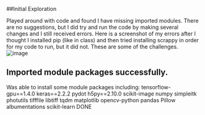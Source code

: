 ##Initial Exploration

Played around with code and found I have missing imported modules. There are no suggestions, but I did try and run the code by making several changes and I still received errors.
Here is a screenshot of my errors after I thought I installed pip (like in class) and then tried installing scrappy in order for my code to run, but it did not. These are some of the challenges.![image](https://user-images.githubusercontent.com/89052586/140441226-41e4742e-3079-4bf9-bceb-6d43de5b6e34.png)

## Imported module packages successfully.
Was able to install some module packages including: tensorflow-gpu==1.4.0
keras==2.2.2
pydot
h5py==2.10.0
scikit-image
numpy
simpleitk
photutils
tifffile
libtiff
tqdm
matplotlib
opencv-python
pandas
Pillow
albumentations
scikit-learn   DONE

